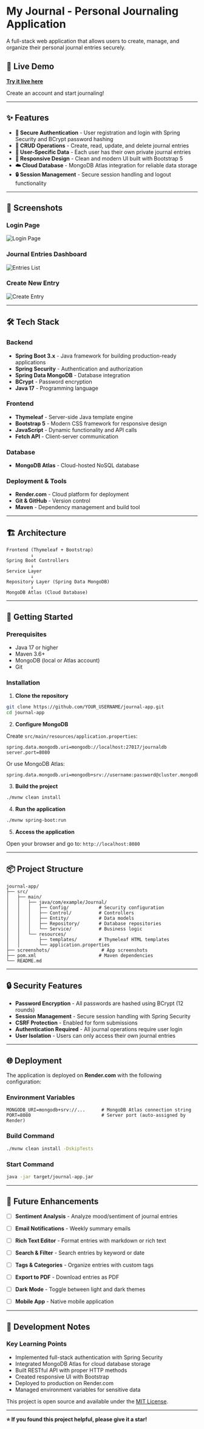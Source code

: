 # My Journal - Personal Journaling Application

A full-stack web application that allows users to create, manage, and organize their personal journal entries securely.

## 🚀 Live Demo

**[Try it live here](https://my-journal-aseb.onrender.com/login)**

Create an account and start journaling!

---

## ✨ Features

- **🔐 Secure Authentication** - User registration and login with Spring Security and BCrypt password hashing
- **📝 CRUD Operations** - Create, read, update, and delete journal entries
- **👤 User-Specific Data** - Each user has their own private journal entries
- **📱 Responsive Design** - Clean and modern UI built with Bootstrap 5
- **☁️ Cloud Database** - MongoDB Atlas integration for reliable data storage
- **🔒 Session Management** - Secure session handling and logout functionality

---

## 📸 Screenshots

### Login Page
![Login Page](screenshots/login.png)

### Journal Entries Dashboard
![Entries List](screenshots/entries.png)

### Create New Entry
![Create Entry](screenshots/create-entry.png)

---

## 🛠️ Tech Stack

### Backend
- **Spring Boot 3.x** - Java framework for building production-ready applications
- **Spring Security** - Authentication and authorization
- **Spring Data MongoDB** - Database integration
- **BCrypt** - Password encryption
- **Java 17** - Programming language

### Frontend
- **Thymeleaf** - Server-side Java template engine
- **Bootstrap 5** - Modern CSS framework for responsive design
- **JavaScript** - Dynamic functionality and API calls
- **Fetch API** - Client-server communication

### Database
- **MongoDB Atlas** - Cloud-hosted NoSQL database

### Deployment & Tools
- **Render.com** - Cloud platform for deployment
- **Git & GitHub** - Version control
- **Maven** - Dependency management and build tool

---

## 🏗️ Architecture
```
Frontend (Thymeleaf + Bootstrap)
         ↓
Spring Boot Controllers
         ↓
Service Layer
         ↓
Repository Layer (Spring Data MongoDB)
         ↓
MongoDB Atlas (Cloud Database)
```

---

## 🚀 Getting Started

### Prerequisites

- Java 17 or higher
- Maven 3.6+
- MongoDB (local or Atlas account)
- Git

### Installation

1. **Clone the repository**
```bash
git clone https://github.com/YOUR_USERNAME/journal-app.git
cd journal-app
```

2. **Configure MongoDB**

Create `src/main/resources/application.properties`:
```properties
spring.data.mongodb.uri=mongodb://localhost:27017/journaldb
server.port=8080
```

Or use MongoDB Atlas:
```properties
spring.data.mongodb.uri=mongodb+srv://username:password@cluster.mongodb.net/journaldb
```

3. **Build the project**
```bash
./mvnw clean install
```

4. **Run the application**
```bash
./mvnw spring-boot:run
```

5. **Access the application**

Open your browser and go to: `http://localhost:8080`


---

## 📦 Project Structure
```
journal-app/
├── src/
│   ├── main/
│   │   ├── java/com/example/Journal/
│   │   │   ├── Config/           # Security configuration
│   │   │   ├── Control/          # Controllers
│   │   │   ├── Entity/           # Data models
│   │   │   ├── Repository/       # Database repositories
│   │   │   └── Service/          # Business logic
│   │   └── resources/
│   │       ├── templates/        # Thymeleaf HTML templates
│   │       └── application.properties
├── screenshots/                   # App screenshots
├── pom.xml                       # Maven dependencies
└── README.md
```

---

## 🔒 Security Features

- **Password Encryption** - All passwords are hashed using BCrypt (12 rounds)
- **Session Management** - Secure session handling with Spring Security
- **CSRF Protection** - Enabled for form submissions
- **Authentication Required** - All journal operations require user login
- **User Isolation** - Users can only access their own journal entries

---

## 🌐 Deployment

The application is deployed on **Render.com** with the following configuration:

### Environment Variables
```
MONGODB_URI=mongodb+srv://...      # MongoDB Atlas connection string
PORT=8080                          # Server port (auto-assigned by Render)
```

### Build Command
```bash
./mvnw clean install -DskipTests
```

### Start Command
```bash
java -jar target/journal-app.jar
```

---

## 🎯 Future Enhancements

- [ ] **Sentiment Analysis** - Analyze mood/sentiment of journal entries
- [ ] **Email Notifications** - Weekly summary emails
- [ ] **Rich Text Editor** - Format entries with markdown or rich text
- [ ] **Search & Filter** - Search entries by keyword or date
- [ ] **Tags & Categories** - Organize entries with custom tags
- [ ] **Export to PDF** - Download entries as PDF
- [ ] **Dark Mode** - Toggle between light and dark themes
- [ ] **Mobile App** - Native mobile application


---

## 📝 Development Notes

### Key Learning Points
- Implemented full-stack authentication with Spring Security
- Integrated MongoDB Atlas for cloud database storage
- Built RESTful API with proper HTTP methods
- Created responsive UI with Bootstrap
- Deployed to production on Render.com
- Managed environment variables for sensitive data
  


This project is open source and available under the [MIT License](LICENSE).

---

**⭐ If you found this project helpful, please give it a star!**
